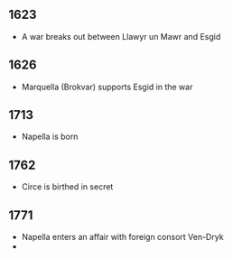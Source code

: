 
## 1623 
- A war breaks out between Llawyr un Mawr and Esgid
## 1626
- Marquella (Brokvar) supports Esgid in the war
## 1713
- Napella is born
## 1762
- Circe is birthed in secret 
## 1771
- Napella enters an affair with foreign consort Ven-Dryk
- 